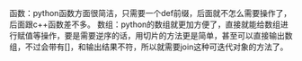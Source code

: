 函数：python函数方面很简洁，只需要一个def前缀，后面就不怎么需要操作了，后面跟c++函数差不多。
数组：python的数组就更加方便了，直接就能给数组进行赋值等操作，要是需要逆序的话，用切片的方法更是简单，甚至可以直接输出数组，不过会带有[]，和输出结果不符，所以就需要join这种可迭代对象的方法了。
